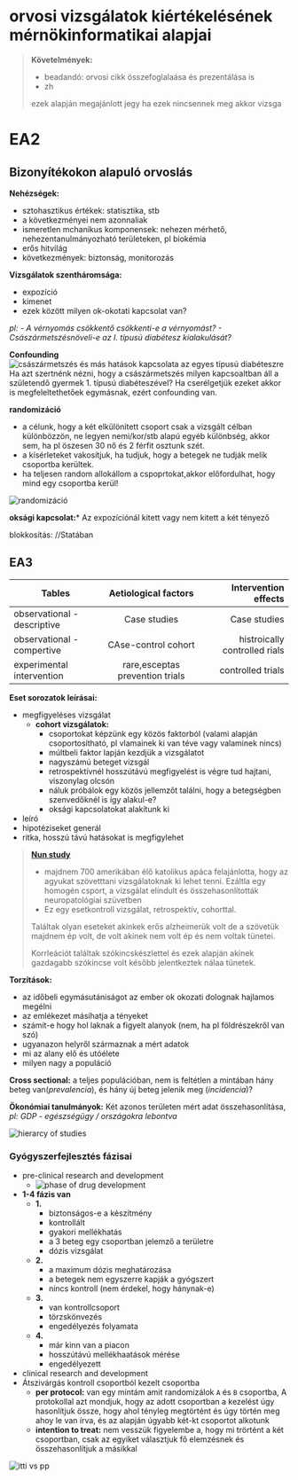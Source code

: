 # orvosi vizsgálatok kiértékelésének mérnökinformatikai alapjai


> **Követelmények:**
> 
> - beadandó: orvosi cikk összefoglalaása és prezentálása is
> - zh
> 
> ezek alapján megajánlott jegy ha ezek nincsennek meg akkor vizsga


# EA2
## Bizonyítékokon alapuló orvoslás
**Nehézségek:**
- sztohasztikus értékek: statisztika, stb
- a következményei nem azonnaliak
- ismeretlen mchanikus komponensek: nehezen mérhető, nehezentanulmányozható területeken, pl biokémia
- erős hitvilág
- következmények: biztonság, monitorozás

**Vizsgálatok szentháromsága:**
- expozíció
- kimenet
- ezek között milyen ok-okotati kapcsolat van?

*pl: - A vérnyomás csökkentő csökkenti-e a vérnyomást?
        - Császármetszésnöveli-e az I. típusú diabétesz kialakulását?*

**Confounding**
![császármetszés és más hatások kapcsolata az egyes típusú diabéteszre](https://www.researchgate.net/publication/348707397/figure/fig1/AS:990049109815296@1613057510555/Directed-Acyclic-Graph-theoretical-model-of-causal-association-between-childbirth-type_Q320.jpg)
Ha azt szertnénk nézni, hogy a császármetszés milyen kapcsoaltban áll a születendő gyermek 1. típusú diabéteszével? Ha cserélgetjük ezeket akkor is megfeleltethetőek egymásnak, ezért confounding van.

**randomizáció**
- a célunk, hogy a két elkülönített csoport csak a vizsgált célban különbözzön, ne legyen nemi/kor/stb alapú egyéb különbség, akkor sem, ha pl öszesen 30 nő és 2 férfit osztunk szét.
- a kísérleteket vakosítjuk, ha tudjuk, hogy a betegek ne tudják melik csoportba kerültek.
- ha teljesen random allokállom a cspoprtokat,akkor előfordulhat, hogy mind egy csoportba kerül!

![randomizáció](https://emj.bmj.com/content/emermed/20/2/164/F1.large.jpg)

**oksági kapcsolat:*** Az expozíciónál kitett vagy nem kitett a két tényező

blokkosítás:
//Statában

## EA3

| Tables        | Aetiological factors           | Intervention effects  |
| ------------- |:-------------:| -----:|
| observational - descriptive      | Case studies | Case studies |
|observational - compertive | CAse-control cohort | histroically controlled rials |
| experimental intervention | rare,esceptas prevention trials |    controlled trials |

**Eset sorozatok leírásai:**
- megfigyeléses vizsgálat
  - **cohort vizsgálatok:**
    - csoportokat képzünk egy közös faktorból (valami alapján csoportosítható, pl vlamainek ki van téve vagy valaminek nincs)
    - múltbeli faktor lapján kezdjük a vizsgálatot
    - nagyszámú beteget vizsgál
    - retrospektívnél hosszútávú megfigyelést is végre tud hajtani, viszonylag olcsón
    - náluk próbálok egy közös jellemzőt találni, hogy a betegségben szenvedőknél is így alakul-e?
    - oksági kapcsolatokat alakítunk ki
- leíró
- hipotéziseket generál
- ritka, hosszú távú hatásokat is megfigylehet

> **[Nun study](https://en.wikipedia.org/wiki/Nun_Study)**
> - majdnem 700 amerikában élő katolikus apáca felajánlotta, hogy az agyukat szövetttani vizsgálatoknak ki lehet tenni. Ezáltla egy homogén csport, a vizsgálat elindult és összehasonlították neuropatológiai szüvetben
> - Ez egy esetkontroll vizsgálat, retrospektív, cohorttal.
>
> Találtak olyan eseteket akinkek erős alzheimerük volt de a szövetük majdnem ép volt, de volt akinek nem volt ép és nem voltak tünetei.
>
> Korrleációt találtak szókincskészlettel és ezek alapján akinek gazdagabb szókincse volt később jelentkeztek nálaa tünetek.

**Torzítások:**
- az időbeli egymásutániságot az ember ok okozati dolognak hajlamos megélni
- az emlékezet másíhatja a tényeket
- számít-e hogy hol laknak a figyelt alanyok (nem, ha pl földrészekről van szó)
- ugyanazon helyről származnak a mért adatok
- mi az alany elő és utóélete
- milyen nagy a populáció

**Cross sectional:** a teljes populációban, nem is feltétlen a mintában hány beteg van(*prevalencia*), és hány új beteg jelenik meg (*incidencia*)?

**Ökonómiai tanulmányok:** Két azonos területen mért adat összehasonlítása, *pl: GDP - egészségügy / országokra lebontva*

![hierarcy of studies](https://s2.studylib.net/store/data/005488388_1-d55c7bb53c27169c2e8c7771914750a2.png)

### Gyógyszerfejlesztés fázisai
- pre-clinical research and development
  - ![phase of drug  development](https://www.phrma.org/-/media/Project/PhRMA/PhRMA-Org/PhRMA-Org/Teaser-Image/Clinical-Trial-Chart.jpg?w=768&hash=847BFF91FAFFF09919D099FC8295AE18)
- **1-4 fázis van**
  - **1.**
    - biztonságos-e a készítmény
    - kontrollált
    - gyakori mellékhatás
    - a 3 beteg egy csoportban jelemző a területre
    - dózis vizsgálat
  - **2.**
    - a maximum dózis meghatározása
    - a betegek nem egyszerre kapják a gyógszert
    - nincs kontroll (nem érdekel, hogy hánynak-e)
  - **3.**
    - van kontrollcsoport
    - törzskönvezés
    - engedélyezés folyamata
  - **4.**
    - már kinn van a piacon
    - hosszútávú mellékhaatások mérése
    - engedélyezett  
- clinical research and development
- Átszivárgás kontroll csoportból kezelt csoportba
  - **per protocol:** van egy mintám amit randomizálok `A` és `B` csoportba, A protokollal azt mondjuk, hogy az adott csoportban a kezelést úgy hasonlítjuk össze, hogy ahol tényleg megtörtént és úgy történ meg ahoy le van írva, és az alapján úgyabb két-kt csoportot alkotunk 
  - **intention to treat:** nem vesszük figyelembe a, hogy mi trörtént a két csoportban, csak az egyiket választjuk fő elemzésnek és összehasonlítjuk a másikkal

![itti vs pp](https://pbs.twimg.com/media/D1BTV9CWsAAiJKp.jpg)


